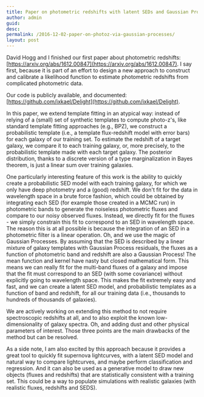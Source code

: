 ```yaml
---
title: Paper on photometric redshifts with latent SEDs and Gaussian Processes
author: admin
guid:
desc:
permalink: /2016-12-02-paper-on-photoz-via-gaussian-processes/
layout: post
---
```


David Hogg and I finished our first paper about photometric redshifts: [https://arxiv.org/abs/1612.00847](https://arxiv.org/abs/1612.00847). I say first, because it is part of an effort to design a new approach to construct and calibrate a likelihood function to estimate photometric redshifts from complicated photometric data.

Our code is publicly available, and documented: [https://github.com/ixkael/Delight](https://github.com/ixkael/Delight).

In this paper, we extend template fitting in an atypical way: instead of relying of a (small) set of synthetic templates to compute photo-z's, like standard template fitting approaches (e.g., BPZ), we construct a probabilistic template (i.e., a template flux-redshift model with error bars) for each galaxy of our training set.
To estimate the redshift of a target galaxy, we compare it to each training galaxy, or, more precisely, to the probabilistic template made with each target galaxy.
The posterior distribution, thanks to a discrete version of a type marginalization in Bayes theorem, is just a linear sum over training galaxies.

One particularly interesting feature of this work is the ability to quickly create a probabilistic SED model with each training galaxy, for which we only have deep photometry and a (good) redshift.
We don't fit for the data in wavelength space in a brute force fashion, which could be obtained by integrating each SED (for example those created in a MCMC run) in photometric bands to generate the noiseless photometric fluxes and compare to our noisy observed fluxes.
Instead, we directly fit for the fluxes - we simply constrain this fit to correspond to an SED in wavelength space.
The reason this is at all possible is because the integration of an SED in a photometric filter is a linear operation.
Oh, and we use the magic of Gaussian Processes.
By assuming that the SED is described by a linear mixture of galaxy templates with Gaussian Process residuals, the fluxes as a function of photometric band and redshift are also a Gaussian Process! The mean function and kernel have nasty but closed mathematical form.
This means we can really fit for the multi-band fluxes of a galaxy and impose that the fit must correspond to an SED (with some covariance) without explicitly going to wavelength space.
This makes the fit extremely easy and fast, and we can create a latent SED model, and probabilistic templates as a function of band and redshift, for all our training data (i.e., thousands to hundreds of thousands of galaxies).

We are actively working on extending this method to not require spectroscopic redshifts at all, and to also exploit the known low-dimensionality of galaxy spectra. Oh, and adding dust and other physical parameters of interest. Those three points are the main drawbacks of the method but can be resolved.

As a side note, I am also excited by this approach because it provides a great tool to quickly fit supernova lightcurves, with a latent SED model and natural way to compare lightcurves, and maybe perform classification and regression.
And it can also be used as a generative model to draw new objects (fluxes and redshifts) that are statistically consistent with a training set. This could be a way to populate simulations with realistic galaxies (with realistic fluxes, redshifts and SEDS).
